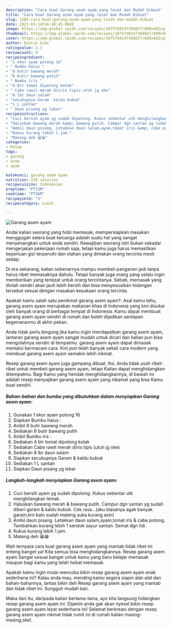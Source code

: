 ```yaml
---
description: "Cara buat Garang asem ayam yang lezat dan Mudah Dibuat"
title: "Cara buat Garang asem ayam yang lezat dan Mudah Dibuat"
slug: 1205-cara-buat-garang-asem-ayam-yang-lezat-dan-mudah-dibuat
date: 2021-03-14T16:48:45.068Z
image: https://img-global.cpcdn.com/recipes/10757b014736882f/680x482cq70/garang-asem-ayam-foto-resep-utama.jpg
thumbnail: https://img-global.cpcdn.com/recipes/10757b014736882f/680x482cq70/garang-asem-ayam-foto-resep-utama.jpg
cover: https://img-global.cpcdn.com/recipes/10757b014736882f/680x482cq70/garang-asem-ayam-foto-resep-utama.jpg
author: Dustin Sims
ratingvalue: 3.3
reviewcount: 9
recipeingredient:
- "1 ekor ayam potong 16"
- " Bumbu halus "
- "8 butir bawang merah"
- "6 butir bawang putih"
- " Bumbu iris "
- "4 btr tomat dipotong kotak"
- " Cabe rawit merah diiris tipis utuh jg oke"
- "8 lbr daun salam"
- "secukupnya Garam  kaldu bubuk"
- "1 L santan"
- " Daun pisang yg lebar"
recipeinstructions:
- "Cuci bersih ayam yg sudah dipotong. Kukus sebentar utk menghilangkan lemak."
- "Haluskan bawang merah &amp; bawang putih. Campur dgn santan yg sudah diberi garam &amp; kaldu bubuk. Cek rasa...(aku biasanya agak banyak garam,krn kalo sudah mateng suka kurang asin)"
- "Ambil daun pisang. Letakkan daun salam,ayam,tomat iris &amp; cabe potong. Tambahkan kurang lebih 1 sendok sayur santan. Semat dgn lidi."
- "Kukus kurang lebih 1 jam."
- "Mateng deh 😁😁"
categories:
- Resep
tags:
- garang
- asem
- ayam

katakunci: garang asem ayam 
nutrition: 218 calories
recipecuisine: Indonesian
preptime: "PT13M"
cooktime: "PT36M"
recipeyield: "2"
recipecategory: Lunch

---
```



![Garang asem ayam](https://img-global.cpcdn.com/recipes/10757b014736882f/680x482cq70/garang-asem-ayam-foto-resep-utama.jpg)

Andai kalian seorang yang hobi memasak, mempersiapkan masakan menggugah selera buat keluarga adalah suatu hal yang sangat menyenangkan untuk anda sendiri. Kewajiban seorang istri bukan sekadar mengerjakan pekerjaan rumah saja, tetapi kamu juga harus memastikan keperluan gizi terpenuhi dan olahan yang dimakan orang tercinta mesti sedap.

Di era  sekarang, kalian sebenarnya mampu membeli panganan jadi tanpa harus ribet memasaknya dahulu. Tetapi banyak juga orang yang selalu ingin memberikan yang terlezat untuk orang tercintanya. Sebab, memasak yang diolah sendiri akan jauh lebih bersih dan bisa menyesuaikan hidangan tersebut sesuai dengan masakan kesukaan orang tercinta. 



Apakah kamu salah satu penikmat garang asem ayam?. Asal kamu tahu, garang asem ayam merupakan makanan khas di Indonesia yang kini disukai oleh banyak orang di berbagai tempat di Indonesia. Kamu dapat membuat garang asem ayam sendiri di rumah dan boleh dijadikan santapan kegemaranmu di akhir pekan.

Anda tidak perlu bingung jika kamu ingin mendapatkan garang asem ayam, lantaran garang asem ayam sangat mudah untuk dicari dan kalian pun bisa mengolahnya sendiri di tempatmu. garang asem ayam dapat dimasak memalui bermacam cara. Kini pun telah banyak sekali cara modern yang membuat garang asem ayam semakin lebih nikmat.

Resep garang asem ayam juga gampang dibuat, lho. Anda tidak usah ribet-ribet untuk membeli garang asem ayam, tetapi Kalian dapat menghidangkan ditempatmu. Bagi Kamu yang hendak menghidangkannya, di bawah ini adalah resep menyajikan garang asem ayam yang nikamat yang bisa Kamu buat sendiri.

<!--inarticleads1-->

##### Bahan-bahan dan bumbu yang dibutuhkan dalam menyiapkan Garang asem ayam:

1. Gunakan 1 ekor ayam potong 16
1. Siapkan  Bumbu halus :
1. Ambil 8 butir bawang merah
1. Sediakan 6 butir bawang putih
1. Ambil  Bumbu iris :
1. Sediakan 4 btr tomat dipotong kotak
1. Sediakan  Cabe rawit merah diiris tipis (utuh jg oke)
1. Sediakan 8 lbr daun salam
1. Siapkan secukupnya Garam &amp; kaldu bubuk
1. Sediakan 1 L santan
1. Siapkan  Daun pisang yg lebar




<!--inarticleads2-->

##### Langkah-langkah menyiapkan Garang asem ayam:

1. Cuci bersih ayam yg sudah dipotong. Kukus sebentar utk menghilangkan lemak.
1. Haluskan bawang merah &amp; bawang putih. Campur dgn santan yg sudah diberi garam &amp; kaldu bubuk. Cek rasa...(aku biasanya agak banyak garam,krn kalo sudah mateng suka kurang asin)
1. Ambil daun pisang. Letakkan daun salam,ayam,tomat iris &amp; cabe potong. Tambahkan kurang lebih 1 sendok sayur santan. Semat dgn lidi.
1. Kukus kurang lebih 1 jam.
1. Mateng deh 😁😁




Wah ternyata cara buat garang asem ayam yang mantab tidak ribet ini enteng banget ya! Kita semua bisa menghidangkannya. Resep garang asem ayam Sangat sesuai banget untuk kamu yang baru belajar memasak maupun bagi kamu yang telah hebat memasak.

Apakah kamu ingin mulai mencoba bikin resep garang asem ayam enak sederhana ini? Kalau anda mau, mending kamu segera siapin alat-alat dan bahan-bahannya, lantas bikin deh Resep garang asem ayam yang mantab dan tidak ribet ini. Sungguh mudah kan. 

Maka dari itu, daripada kalian berlama-lama, ayo kita langsung hidangkan resep garang asem ayam ini. Dijamin anda gak akan nyesel bikin resep garang asem ayam lezat sederhana ini! Selamat berkreasi dengan resep garang asem ayam nikmat tidak rumit ini di rumah kalian masing-masing,oke!.

